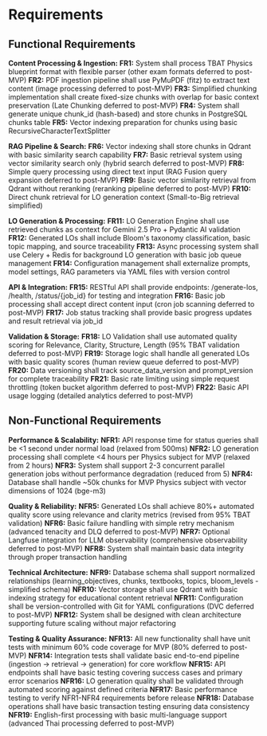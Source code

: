# Requirements

## Functional Requirements

**Content Processing & Ingestion:**
**FR1:** System shall process TBAT Physics blueprint format with flexible parser (other exam formats deferred to post-MVP)
**FR2:** PDF ingestion pipeline shall use PyMuPDF (fitz) to extract text content (image processing deferred to post-MVP)
**FR3:** Simplified chunking implementation shall create fixed-size chunks with overlap for basic context preservation (Late Chunking deferred to post-MVP)
**FR4:** System shall generate unique chunk_id (hash-based) and store chunks in PostgreSQL chunks table
**FR5:** Vector indexing preparation for chunks using basic RecursiveCharacterTextSplitter

**RAG Pipeline & Search:**
**FR6:** Vector indexing shall store chunks in Qdrant with basic similarity search capability
**FR7:** Basic retrieval system using vector similarity search only (hybrid search deferred to post-MVP)
**FR8:** Simple query processing using direct text input (RAG Fusion query expansion deferred to post-MVP)
**FR9:** Basic vector similarity retrieval from Qdrant without reranking (reranking pipeline deferred to post-MVP)
**FR10:** Direct chunk retrieval for LO generation context (Small-to-Big retrieval simplified)

**LO Generation & Processing:**
**FR11:** LO Generation Engine shall use retrieved chunks as context for Gemini 2.5 Pro + Pydantic AI validation
**FR12:** Generated LOs shall include Bloom's taxonomy classification, basic topic mapping, and source traceability
**FR13:** Async processing system shall use Celery + Redis for background LO generation with basic job queue management
**FR14:** Configuration management shall externalize prompts, model settings, RAG parameters via YAML files with version control

**API & Integration:**
**FR15:** RESTful API shall provide endpoints: /generate-los, /health, /status/{job_id} for testing and integration
**FR16:** Basic job processing shall accept direct content input (cron job scanning deferred to post-MVP)
**FR17:** Job status tracking shall provide basic progress updates and result retrieval via job_id

**Validation & Storage:**
**FR18:** LO Validation shall use automated quality scoring for Relevance, Clarity, Structure, Length (95% TBAT validation deferred to post-MVP)
**FR19:** Storage logic shall handle all generated LOs with basic quality scores (human review queue deferred to post-MVP)
**FR20:** Data versioning shall track source_data_version and prompt_version for complete traceability
**FR21:** Basic rate limiting using simple request throttling (token bucket algorithm deferred to post-MVP)
**FR22:** Basic API usage logging (detailed analytics deferred to post-MVP)

## Non-Functional Requirements

**Performance & Scalability:**
**NFR1:** API response time for status queries shall be <1 second under normal load (relaxed from 500ms)
**NFR2:** LO generation processing shall complete <4 hours per Physics subject for MVP (relaxed from 2 hours)
**NFR3:** System shall support 2-3 concurrent parallel generation jobs without performance degradation (reduced from 5)
**NFR4:** Database shall handle ~50k chunks for MVP Physics subject with vector dimensions of 1024 (bge-m3)

**Quality & Reliability:**
**NFR5:** Generated LOs shall achieve 80%+ automated quality score using relevance and clarity metrics (revised from 95% TBAT validation)
**NFR6:** Basic failure handling with simple retry mechanism (advanced tenacity and DLQ deferred to post-MVP)
**NFR7:** Optional Langfuse integration for LLM observability (comprehensive observability deferred to post-MVP)
**NFR8:** System shall maintain basic data integrity through proper transaction handling

**Technical Architecture:**
**NFR9:** Database schema shall support normalized relationships (learning_objectives, chunks, textbooks, topics, bloom_levels - simplified schema)
**NFR10:** Vector storage shall use Qdrant with basic indexing strategy for educational content retrieval
**NFR11:** Configuration shall be version-controlled with Git for YAML configurations (DVC deferred to post-MVP)
**NFR12:** System shall be designed with clean architecture supporting future scaling without major refactoring

**Testing & Quality Assurance:**
**NFR13:** All new functionality shall have unit tests with minimum 60% code coverage for MVP (80% deferred to post-MVP)
**NFR14:** Integration tests shall validate basic end-to-end pipeline (ingestion → retrieval → generation) for core workflow
**NFR15:** API endpoints shall have basic testing covering success cases and primary error scenarios
**NFR16:** LO generation quality shall be validated through automated scoring against defined criteria
**NFR17:** Basic performance testing to verify NFR1-NFR4 requirements before release
**NFR18:** Database operations shall have basic transaction testing ensuring data consistency
**NFR19:** English-first processing with basic multi-language support (advanced Thai processing deferred to post-MVP)

